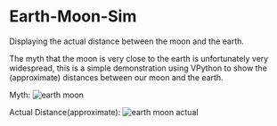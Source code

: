 # Earth-Moon-Sim
Displaying the actual distance between the moon and the earth.

The myth that the moon is very close to the earth is unfortunately very widespread, this is a simple demonstration using VPython to show the (approximate) distances between our moon and the earth.

Myth:
![earth moon](https://user-images.githubusercontent.com/99096237/213875416-349ae212-352c-40a7-8f00-9a76c41dde20.png)

Actual Distance(approximate):
![earth moon actual](https://user-images.githubusercontent.com/99096237/213875420-3e9d103a-241a-4b78-bc99-c687c2df989b.png)
